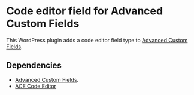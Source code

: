 # Code editor field for Advanced Custom Fields

This WordPress plugin adds a code editor field type to [Advanced Custom Fields](http://www.advancedcustomfields.com).

## Dependencies

- [Advanced Custom Fields](http://www.advancedcustomfields.com).
- [ACE Code Editor](http://ace.c9.io)
